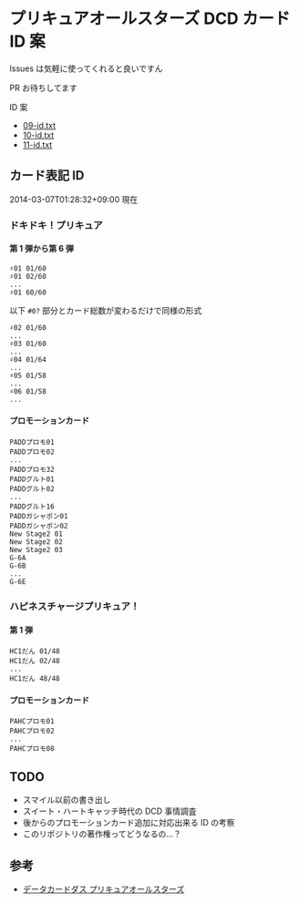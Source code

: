 # プリキュアオールスターズ DCD カード ID 案

Issues は気軽に使ってくれると良いですん

PR お待ちしてます

ID 案

* [09-id.txt](09-id.txt)
* [10-id.txt](10-id.txt)
* [11-id.txt](11-id.txt)

## カード表記 ID

2014-03-07T01:28:32+09:00 現在

### ドキドキ！プリキュア

#### 第 1 弾から第 6 弾

```
♯01 01/60
♯01 02/60
...
♯01 60/60
```

以下 `#0?` 部分とカード総数が変わるだけで同様の形式

```
♯02 01/60
...
♯03 01/60
...
♯04 01/64
...
♯05 01/58
...
♯06 01/58
...
```

#### プロモーションカード

```
PADDプロモ01
PADDプロモ02
...
PADDプロモ32
PADDグルト01
PADDグルト02
...
PADDグルト16
PADDガシャポン01
PADDガシャポン02
New Stage2 01
New Stage2 02
New Stage2 03
G-6A
G-6B
...
G-6E
```

### ハピネスチャージプリキュア！

#### 第 1 弾

```
HC1だん 01/48
HC1だん 02/48
...
HC1だん 48/48
```

#### プロモーションカード

```
PAHCプロモ01
PAHCプロモ02
...
PAHCプロモ08
```

## TODO

* スマイル以前の書き出し
* スイート・ハートキャッチ時代の DCD 事情調査
* 後からのプロモーションカード追加に対応出来る ID の考察
* このリポジトリの著作権ってどうなるの…？

## 参考

* [データカードダス プリキュアオールスターズ](http://precure-live.com/allstars/)
